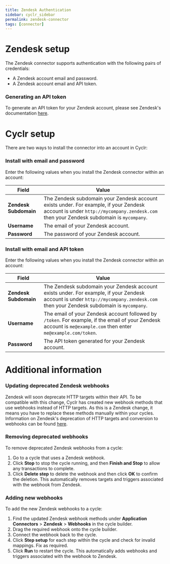 ```yaml
---
title: Zendesk Authentication
sidebar: cyclr_sidebar
permalink: zendesk-connector
tags: [connector]
---
```


# Zendesk setup

The Zendesk connector supports authentication with the following pairs of credentials:

-   A Zendesk account email and password.
-   A Zendesk account email and API token.

### Generating an API token

To generate an API token for your Zendesk account, please see Zendesk's documentation [here](https://support.zendesk.com/hc/en-us/articles/4408889192858-Generating-a-new-API-token).

# Cyclr setup

There are two ways to install the connector into an account in Cyclr:

### Install with email and password

Enter the following values when you install the Zendesk connector within an account:

| Field                 | Value                                                                                                                                                                             |
| --------------------- | --------------------------------------------------------------------------------------------------------------------------------------------------------------------------------- |
| **Zendesk Subdomain** | The Zendesk subdomain your Zendesk account exists under. For example, if your Zendesk account is under `http://mycompany.zendesk.com` then your Zendesk subdomain is `mycompany`. |
| **Username**          | The email of your Zendesk account.                                                                                                                                                |
| **Password**          | The password of your Zendesk account.                                                                                                                                             |

### Install with email and API token

Enter the following values when you install the Zendesk connector within an account:

| Field                 | Value                                                                                                                                                                             |
| --------------------- | --------------------------------------------------------------------------------------------------------------------------------------------------------------------------------- |
| **Zendesk Subdomain** | The Zendesk subdomain your Zendesk account exists under. For example, if your Zendesk account is under `http://mycompany.zendesk.com` then your Zendesk subdomain is `mycompany`. |
| **Username**          | The email of your Zendesk account followed by `/token`. For example, if the email of your Zendesk account is `me@example.com` then enter `me@example.com/token`.                  |
| **Password**          | The API token generated for your Zendesk account.                                                                                                                                 |

# Additional information

### Updating deprecated Zendesk webhooks

Zendesk will soon deprecate HTTP targets within their API. To be compatible with this change, Cyclr has created new webhook methods that use webhooks instead of HTTP targets. As this is a Zendesk change, it means you have to replace these methods manually within your cycles. Information on Zendesk's deprecation of HTTP targets and conversion to webhooks can be found [here](https://support.zendesk.com/hc/en-us/articles/4408826284698-Announcing-the-deprecation-of-HTTP-targets-and-conversion-to-webhooks).

### Removing deprecated webhooks

To remove deprecated Zendesk webhooks from a cycle:

1. Go to a cycle that uses a Zendesk webhook.
2. Click **Stop** to stop the cycle running, and then **Finish and Stop** to allow any transactions to complete.
3. Click **Delete step** to delete the webhook and then click **OK** to confirm the deletion. This automatically removes targets and triggers associated with the webhook from Zendesk.

### Adding new webhooks

To add the new Zendesk webhooks to a cycle:

1. Find the updated Zendesk webhook methods under **Application Connectors** > **Zendesk** > **Webhooks** in the cycle builder.
2. Drag the required webhook onto the cycle builder.
3. Connect the webhook back to the cycle.
4. Click **Step setup** for each step within the cycle and check for invalid mappings. Fix as required.
5. Click **Run** to restart the cycle. This automatically adds webhooks and triggers associated with the webhook to Zendesk.
